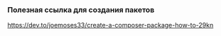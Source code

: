 ### Полезная ссылка для создания пакетов
https://dev.to/joemoses33/create-a-composer-package-how-to-29kn